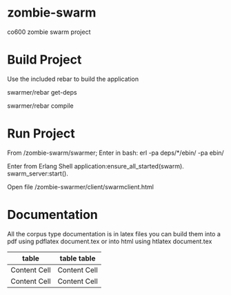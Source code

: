 zombie-swarm
============

co600 zombie swarm project

Build Project
=============
Use the included rebar to build the application

  swarmer/rebar get-deps

  swarmer/rebar compile

Run Project
===========
From /zombie-swarm/swarmer;
Enter in bash:
  erl -pa deps/*/ebin/ -pa ebin/

Enter from Erlang Shell
  application:ensure_all_started(swarm).
  swarm_server:start().

Open file /zombie-swarmer/client/swarmclient.html

Documentation
=============

All the corpus type documentation is in latex files you can build them into a pdf using pdflatex document.tex or into html using htlatex document.tex

| table         | table table  |
| ------------- | ------------- |
| Content Cell  | Content Cell  |
| Content Cell  | Content Cell  |
